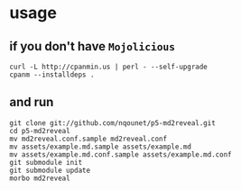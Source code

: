 # usage

## if you don't have `Mojolicious`
    curl -L http://cpanmin.us | perl - --self-upgrade
    cpanm --installdeps .

## and run
    git clone git://github.com/nqounet/p5-md2reveal.git
    cd p5-md2reveal
    mv md2reveal.conf.sample md2reveal.conf
    mv assets/example.md.sample assets/example.md
    mv assets/example.md.conf.sample assets/example.md.conf
    git submodule init
    git submodule update
    morbo md2reveal

